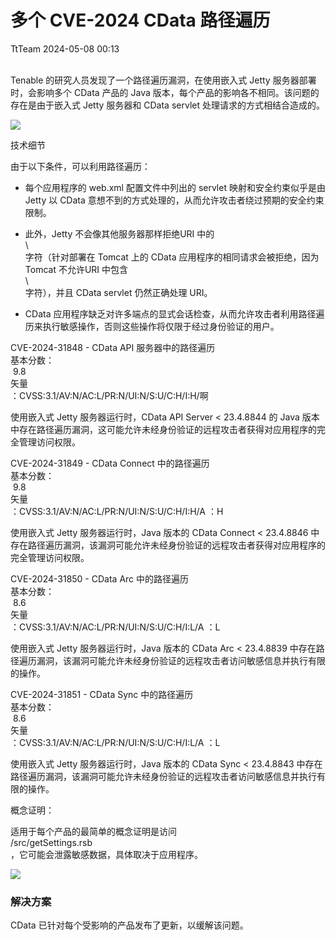 #  多个 CVE-2024 CData 路径遍历   
 TtTeam   2024-05-08 00:13  
  
          
Tenable 的研究人员发现了一个路径遍历漏洞，在使用嵌入式 Jetty 服务器部署时，会影响多个 CData 产品的 Java 版本，每个产品的影响各不相同。该问题的存在是由于嵌入式 Jetty 服务器和 CData servlet 处理请求的方式相结合造成的。  
  
![](https://mmbiz.qpic.cn/sz_mmbiz_png/0HlywncJbB39DnlCjshgEy92P4BAs5dMY2lU2IICxmds0oeObpgUH3UDOljIrM71CZLjiajibGy2hOcficT8rKftg/640?wx_fmt=png&from=appmsg "")  
  
技术细节  
  
由于以下条件，可以利用路径遍历：  
- 每个应用程序的 web.xml 配置文件中列出的 servlet 映射和安全约束似乎是由 Jetty 以 CData 意想不到的方式处理的，从而允许攻击者绕过预期的安全约束限制。   
  
- 此外，Jetty 不会像其他服务器那样拒绝URI 中的  
\  
字符（针对部署在 Tomcat 上的 CData 应用程序的相同请求会被拒绝，因为 Tomcat 不允许URI 中包含  
\  
字符），并且 CData servlet 仍然正确处理 URI。  
  
- CData 应用程序缺乏对许多端点的显式会话检查，从而允许攻击者利用路径遍历来执行敏感操作，否则这些操作将仅限于经过身份验证的用户。  
  
CVE-2024-31848 - CData API 服务器中的路径遍历   
基本分数：  
 9.8    
矢量  
：CVSS:3.1/AV:N/AC:L/PR:N/UI:N/S:U/C:H/I:H/啊  
  
使用嵌入式 Jetty 服务器运行时，CData API Server < 23.4.8844 的 Java 版本中存在路径遍历漏洞，这可能允许未经身份验证的远程攻击者获得对应用程序的完全管理访问权限。  
  
CVE-2024-31849 - CData Connect 中的路径遍历  
基本分数：  
 9.8    
矢量  
：CVSS:3.1/AV:N/AC:L/PR:N/UI:N/S:U/C:H/I:H/A ：H  
  
使用嵌入式 Jetty 服务器运行时，Java 版本的 CData Connect < 23.4.8846 中存在路径遍历漏洞，该漏洞可能允许未经身份验证的远程攻击者获得对应用程序的完全管理访问权限。  
  
CVE-2024-31850 - CData Arc 中的路径遍历  
基本分数：  
 8.6    
矢量  
：CVSS:3.1/AV:N/AC:L/PR:N/UI:N/S:U/C:H/I:L/A ：L  
  
使用嵌入式 Jetty 服务器运行时，Java 版本的 CData Arc < 23.4.8839 中存在路径遍历漏洞，该漏洞可能允许未经身份验证的远程攻击者访问敏感信息并执行有限的操作。  
  
CVE-2024-31851 - CData Sync 中的路径遍历  
基本分数：  
 8.6    
矢量  
：CVSS:3.1/AV:N/AC:L/PR:N/UI:N/S:U/C:H/I:L/A ：L  
  
使用嵌入式 Jetty 服务器运行时，Java 版本的 CData Sync < 23.4.8843 中存在路径遍历漏洞，该漏洞可能允许未经身份验证的远程攻击者访问敏感信息并执行有限的操作。  
  
概念证明：  
  
适用于每个产品的最简单的概念证明是访问  
/src/getSettings.rsb  
，它可能会泄露敏感数据，具体取决于应用程序。   
  
![](https://mmbiz.qpic.cn/sz_mmbiz_png/0HlywncJbB39DnlCjshgEy92P4BAs5dMJRnJ3v32e8uMxBMdpoxEQiczRsjG56JAE2MjZpZblvvKpwME3zneEOA/640?wx_fmt=png&from=appmsg "")  
### 解决方案  
  
CData 已针对每个受影响的产品发布了更新，以缓解该问题。   
  
  

